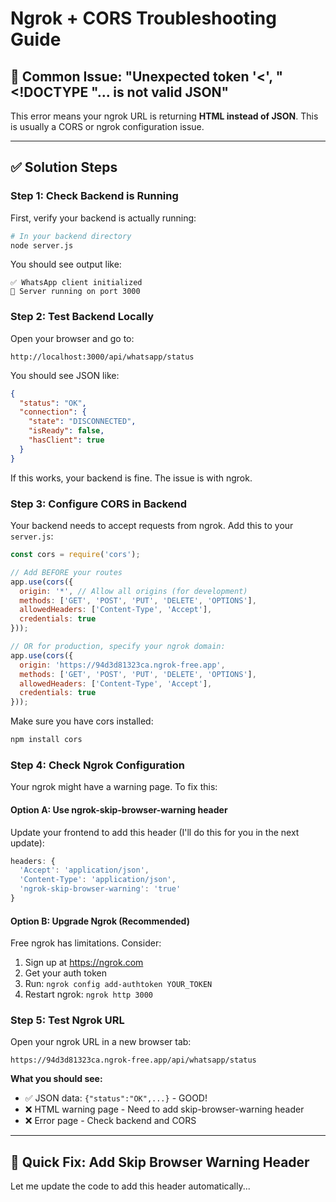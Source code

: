 # Ngrok + CORS Troubleshooting Guide

## 🚨 Common Issue: "Unexpected token '<', "<!DOCTYPE "... is not valid JSON"

This error means your ngrok URL is returning **HTML instead of JSON**. This is usually a CORS or ngrok configuration issue.

---

## ✅ Solution Steps

### Step 1: Check Backend is Running

First, verify your backend is actually running:

```bash
# In your backend directory
node server.js
```

You should see output like:
```
✅ WhatsApp client initialized
🚀 Server running on port 3000
```

### Step 2: Test Backend Locally

Open your browser and go to:
```
http://localhost:3000/api/whatsapp/status
```

You should see JSON like:
```json
{
  "status": "OK",
  "connection": {
    "state": "DISCONNECTED",
    "isReady": false,
    "hasClient": true
  }
}
```

If this works, your backend is fine. The issue is with ngrok.

### Step 3: Configure CORS in Backend

Your backend needs to accept requests from ngrok. Add this to your `server.js`:

```javascript
const cors = require('cors');

// Add BEFORE your routes
app.use(cors({
  origin: '*', // Allow all origins (for development)
  methods: ['GET', 'POST', 'PUT', 'DELETE', 'OPTIONS'],
  allowedHeaders: ['Content-Type', 'Accept'],
  credentials: true
}));

// OR for production, specify your ngrok domain:
app.use(cors({
  origin: 'https://94d3d81323ca.ngrok-free.app',
  methods: ['GET', 'POST', 'PUT', 'DELETE', 'OPTIONS'],
  allowedHeaders: ['Content-Type', 'Accept'],
  credentials: true
}));
```

Make sure you have cors installed:
```bash
npm install cors
```

### Step 4: Check Ngrok Configuration

Your ngrok might have a warning page. To fix this:

#### Option A: Use ngrok-skip-browser-warning header

Update your frontend to add this header (I'll do this for you in the next update):

```javascript
headers: {
  'Accept': 'application/json',
  'Content-Type': 'application/json',
  'ngrok-skip-browser-warning': 'true'
}
```

#### Option B: Upgrade Ngrok (Recommended)

Free ngrok has limitations. Consider:
1. Sign up at https://ngrok.com
2. Get your auth token
3. Run: `ngrok config add-authtoken YOUR_TOKEN`
4. Restart ngrok: `ngrok http 3000`

### Step 5: Test Ngrok URL

Open your ngrok URL in a new browser tab:
```
https://94d3d81323ca.ngrok-free.app/api/whatsapp/status
```

**What you should see:**
- ✅ JSON data: `{"status":"OK",...}` - GOOD!
- ❌ HTML warning page - Need to add skip-browser-warning header
- ❌ Error page - Check backend and CORS

---

## 🔧 Quick Fix: Add Skip Browser Warning Header

Let me update the code to add this header automatically...

